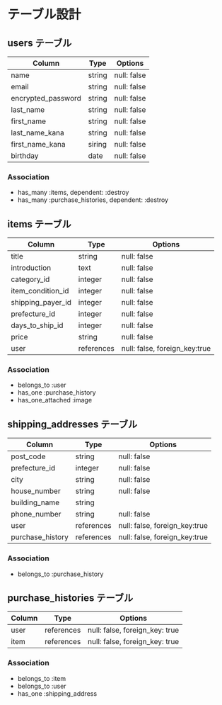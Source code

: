 # テーブル設計

## users テーブル

| Column             | Type   | Options     |
| ------------------ | ------ | ----------- |
| name               | string | null: false |
| email              | string | null: false |
| encrypted_password | string | null: false |
| last_name          | string | null: false |
| first_name         | string | null: false |
| last_name_kana     | string | null: false |
| first_name_kana    | siring | null: false |
| birthday           | date   | null: false |


### Association

- has_many :items, dependent: :destroy
- has_many :purchase_histories, dependent: :destroy


## items テーブル

| Column              | Type       | Options                       |
| ------------------- | ---------- | ----------------------------- |
| title               | string     | null: false                   |
| introduction        | text       | null: false                   |
| category_id         | integer    | null: false                   |
| item_condition_id   | integer    | null: false                   |
| shipping_payer_id   | integer    | null: false                   |
| prefecture_id       | integer    | null: false                   |
| days_to_ship_id     | integer    | null: false                   |
| price               | string     | null: false                   |
| user                | references | null: false, foreign_key:true |

### Association

- belongs_to :user
- has_one :purchase_history
- has_one_attached :image


## shipping_addresses テーブル

| Column           | Type       | Options                        |
| ---------------- | ---------- | ------------------------------ |
| post_code        | string     | null: false                    |
| prefecture_id    | integer    | null: false                    |
| city             | string     | null: false                    |
| house_number     | string     | null: false                    |
| building_name    | string     |                                |
| phone_number     | string     | null: false                    |
| user             | references | null: false, foreign_key:true  |
| purchase_history | references | null: false, foreign_key:true  |

### Association

- belongs_to :purchase_history


## purchase_histories テーブル

| Column   | Type       | Options                        |
| -------- | ---------- | ------------------------------ |
| user     | references | null: false, foreign_key: true |
| item     | references | null: false, foreign_key: true |

### Association

- belongs_to :item
- belongs_to :user
- has_one :shipping_address

